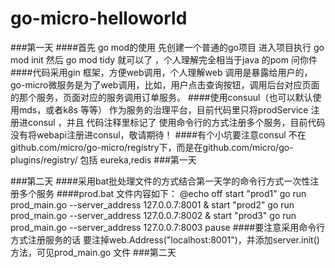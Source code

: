 # go-micro-helloworld
###第一天
####首先 go mod的使用  先创建一个普通的go项目 进入项目执行 go mod init 然后 go mod tidy 就可以了 ，个人理解完全相当于java 的pom 问你件
####代码采用gin 框架，方便web调用，个人理解web 调用是暴露给用户的，go-micro微服务是为了web调用，比如，用户点击查询按钮，调用后台对应页面的那个服务，页面对应的服务调用订单服务。
####使用consuul（也可以默认使用mds，或者k8s 等等） 作为服务的治理平台，目前代码里只将prodService 注册进consul ，并且 代码注释里标记了 使用命令行的方式注册多个服务，目前代码没有将webapi注册进consul，敬请期待！
####有个小坑要注意consul 不在github.com/micro/go-micro/registry下，而是在github.com/micro/go-plugins/registry/ 包括 eureka,redis
###第一天

###第二天
####采用bat批处理文件的方式结合第一天学的命令行方式一次性注册多个服务
####prod.bat 文件内容如下：
@echo off
start "prod1" go run  prod_main.go --server_address 127.0.0.7:8001 &
start "prod2" go run  prod_main.go --server_address 127.0.0.7:8002 &
start "prod3" go run  prod_main.go --server_address 127.0.0.7:8003
pause
####要注意采用命令行方式注册服务的话 要注掉web.Address("localhost:8001")，并添加server.init()方法，可见prod_main.go 文件
###第二天